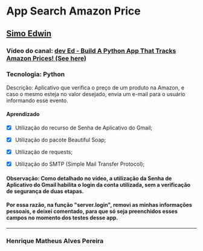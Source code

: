 # App Search Amazon Price

## [Simo Edwin](https://github.com/developedbyed)

### Vídeo do canal: [dev Ed - Build A Python App That Tracks Amazon Prices! (See here)](https://youtu.be/Bg9r_yLk7VY)

### Tecnologia: Python

Descrição:
Aplicativo que verifica o preço de um produto na Amazon, e caso o mesmo esteja no valor desejado, envia um e-mail para o usuário informando esse evento.

#### Aprendizado

- [x] Utilização do recurso de Senha de Aplicativo do Gmail;

- [x] Utilização do pacote Beautiful Soap;

- [x] Utilização de requests;

- [x] Utilização do SMTP (Simple Mail Transfer Protocol);

#### **Observação: Como detalhado no vídeo, a utilização da Senha de Aplicativo do Gmail habilita o login da conta utilizada, sem a verificação de segurança de duas etapas.**

#### **Por essa razão, na função "server.login", removi as minhas informações pessoais, e deixei comentado, para que só seja preenchidos esses campos no momento dos testes desse app.**

---------------------------------------------------------------------

### Henrique Matheus Alves Pereira